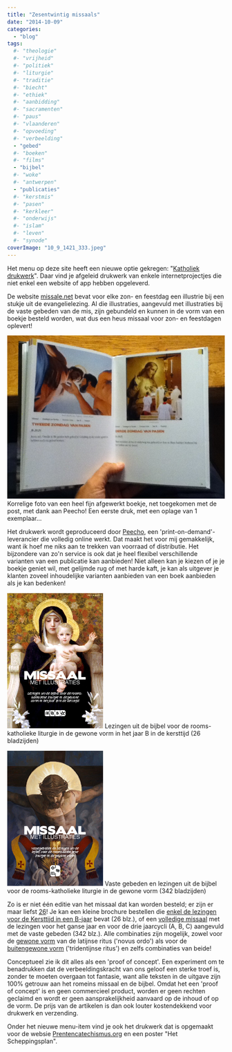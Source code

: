 ```yaml
---
title: "Zesentwintig missaals"
date: "2014-10-09"
categories: 
  - "blog"
tags:
  #- "theologie"
  #- "vrijheid"
  #- "politiek"
  #- "liturgie"
  #- "traditie"
  #- "biecht"
  #- "ethiek"
  #- "aanbidding"
  #- "sacramenten"
  #- "paus"
  #- "vlaanderen"
  #- "opvoeding"
  #- "verbeelding"
  - "gebed"
  #- "boeken"
  #- "films"
  - "bijbel"
  #- "woke"
  #- "antwerpen"
  - "publicaties"
  #- "kerstmis"
  #- "pasen"
  #- "kerkleer"
  #- "onderwijs"
  #- "islam"
  #- "leven"
  #- "synode"
coverImage: "10_9_1421_333.jpeg"
---
```


Het menu op deze site heeft een nieuwe optie gekregen: "[Katholiek drukwerk](/page/katholieke-printerboekjes/)". Daar vind je afgeleid drukwerk van enkele internetprojectjes die niet enkel een website of app hebben opgeleverd.

De website [missale.net](http://www.missale.net/nl) bevat voor elke zon- en feestdag een illustrie bij een stukje uit de evangelielezing. Al die illustraties, aangevuld met illustraties bij de vaste gebeden van de mis, zijn gebundeld en kunnen in de vorm van een boekje besteld worden, wat dus een heus missaal voor zon- en feestdagen oplevert!

![10_9_14, 21_33 (3)](images/10_9_1421_333.jpeg?w=300) Korrelige foto van een heel fijn afgewerkt boekje, net toegekomen met de post, met dank aan Peecho! Een eerste druk, met een oplage van 1 exemplaar...

Het drukwerk wordt geproduceerd door [Peecho](https://www.peecho.com/), een 'print-on-demand'-leverancier die volledig online werkt. Dat maakt het voor mij gemakkelijk, want ik hoef me niks aan te trekken van voorraad of distributie. Het bijzondere van zo'n service is ook dat je heel flexibel verschillende varianten van een publicatie kan aanbieden! Niet alleen kan je kiezen of je je boekje geniet wil, met gelijmde rug of met harde kaft, je kan als uitgever je klanten zoveel inhoudelijke varianten aanbieden van een boek aanbieden als je kan bedenken!

[![Lezingen uit de bijbel voor de rooms-katholieke liturgie in de gewone vorm in het jaar B in de kersttijd (26 bladzijden)](images/configuration_lectio1969bnativnlpdf1.png?w=106)](http://www.missale.net/print/nl#-scope-lectionary-form-of-season-nativ-cycle--b) Lezingen uit de bijbel voor de rooms-katholieke liturgie in de gewone vorm in het jaar B in de kersttijd (26 bladzijden)

[![Vaste gebeden en lezingen uit de bijbel voor de rooms-katholieke liturgie in de gewone vorm (342 bladzijden)](images/configuration_ordolectio1969nlpdf1.png?w=106)](http://www.missale.net/print/nl#-scope-lectionary-scope-ordomissae-form-of) Vaste gebeden en lezingen uit de bijbel voor de rooms-katholieke liturgie in de gewone vorm (342 bladzijden)

Zo is er niet één editie van het missaal dat kan worden besteld; er zijn er maar liefst [26](http://www.missale.net/print/nl)! Je kan een kleine brochure bestellen die [enkel de lezingen voor de Kersttijd in een B-jaar](http://www.missale.net/print/nl#-scope-lectionary-form-of-season-nativ-cycle--b) bevat (26 blz.), of een [volledige missaal](http://www.missale.net/print/nl#-scope-lectionary-scope-ordomissae-form-of) met de lezingen voor het ganse jaar en voor de drie jaarcycli (A, B, C) aangevuld met de vaste gebeden (342 blz.). Alle combinaties zijn mogelijk, zowel voor de [gewone vorm](http://www.missale.net/print/nl#-form-of) van de latijnse ritus ('novus ordo') als voor de [buitengewone vorm](http://www.missale.net/print/nl#-form-eo) ('tridentijnse ritus') en zelfs combinaties van beide!

Conceptueel zie ik dit alles als een 'proof of concept'. Een experiment om te benadrukken dat de verbeeldingskracht van ons geloof een sterke troef is, zonder te moeten overgaan tot fantasie, want alle teksten in de uitgave zijn 100% getrouw aan het romeins missaal en de bijbel. Omdat het een 'proof of concept' is en geen commercieel product, worden er geen rechten geclaimd en wordt er geen aansprakelijkheid aanvaard op de inhoud of op de vorm. De prijs van de artikelen is dan ook louter kostendekkend voor drukwerk en verzending.

Onder het nieuwe menu-item vind je ook het drukwerk dat is opgemaakt voor de websie [Prentencatechismus.org](http://prentencatechismus.org/) en een poster "Het Scheppingsplan".
